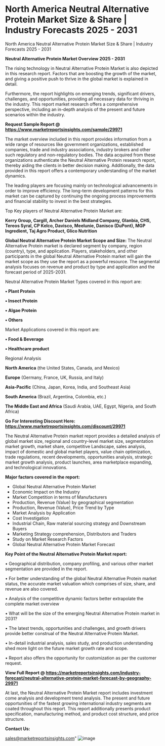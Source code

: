 # North America Neutral Alternative Protein Market Size & Share | Industry Forecasts 2025 - 2031
North America Neutral Alternative Protein Market Size & Share | Industry Forecasts 2025 - 2031

<Strong> Neutral Alternative Protein Market Overview 2025 - 2031</strong>

The rising technology in Neutral Alternative Protein Market is also depicted in this research report. Factors that are boosting the growth of the market, and giving a positive push to thrive in the global market is explained in detail.

Furthermore, the report highlights on emerging trends, significant drivers, challenges, and opportunities, providing all necessary data for thriving in the industry. This report market research offers a comprehensive perspective, including an in-depth analysis of the present and future scenarios within the industry.

<strong>Request Sample Report @ <a href=https://www.marketreportsinsights.com/sample/29971>https://www.marketreportsinsights.com/sample/29971</a></strong>

The market overview included in this report provides information from a wide range of resources like government organizations, established companies, trade and industry associations, industry brokers and other such regulatory and non-regulatory bodies. The data acquired from these organizations authenticate the Neutral Alternative Protein research report, thereby aiding the clients in better decision making. Additionally, the data provided in this report offers a contemporary understanding of the market dynamics.

The leading players are focusing mainly on technological advancements in order to improve efficiency. The long-term development patterns for this market can be captured by continuing the ongoing process improvements and financial stability to invest in the best strategies.

Top Key players of Neutral Alternative Protein Market are:

<strong>Kerry Group, Cargill, Archer Daniels Midland Company, Glanbia, CHS, Tereos Syral, CP Kelco, Davisco, Meelunie, Danisco (DuPont), MGP Ingredient, Taj Agro Product, Glico Nutrition</strong>

<strong><b>Global Neutral Alternative Protein Market Scope and Size:</b></strong>
The Neutral Alternative Protein market is declared segment by company, region (country), type, and application. Players, stakeholders, and other participants in the global Neutral Alternative Protein market will gain the market scope as they use the report as a powerful resource. The segmental analysis focuses on revenue and product by type and application and the forecast period of 2025-2031.

Neutral Alternative Protein Market Types covered in this report are:

<strong>• Plant Protein

• Insect Protein

• Algae Protein

• Others</strong>

Market Applications covered in this report are:

<strong>• Food & Beverage

• Healthcare product</strong> 

Regional Analysis

<strong>North America</strong> (the United States, Canada, and Mexico)

<strong>Europe</strong> (Germany, France, UK, Russia, and Italy)

<strong>Asia-Pacific</strong> (China, Japan, Korea, India, and Southeast Asia)

<strong>South America</strong> (Brazil, Argentina, Colombia, etc.)

<strong>The Middle East and Africa</strong> (Saudi Arabia, UAE, Egypt, Nigeria, and South Africa)

<strong>Go For Interesting Discount Here: <a href=https://www.marketreportsinsights.com/discount/29971>https://www.marketreportsinsights.com/discount/29971</a></strong>

The Neutral Alternative Protein market report provides a detailed analysis of global market size, regional and country-level market size, segmentation market growth, market share, competitive Landscape, sales analysis, impact of domestic and global market players, value chain optimization, trade regulations, recent developments, opportunities analysis, strategic market growth analysis, product launches, area marketplace expanding, and technological innovations.

<strong><b>Major factors covered in the report:</b></strong>
<ul>
  <li>Global Neutral Alternative Protein Market </li>
  <li>Economic Impact on the Industry</li>
  <li>Market Competition in terms of Manufacturers</li>
  <li>Production, Revenue (Value) by geographical segmentation</li>
  <li>Production, Revenue (Value), Price Trend by Type</li>
  <li>Market Analysis by Application</li>
  <li>Cost Investigation</li>
  <li>Industrial Chain, Raw material sourcing strategy and Downstream Buyers</li>
  <li>Marketing Strategy comprehension, Distributors and Traders</li>
  <li>Study on Market Research Factors</li>
  <li>Global Neutral Alternative Protein Market Forecast</li>
</ul>

<strong><b>Key Point of the Neutral Alternative Protein Market report:</b></strong>

• Geographical distribution, company profiling, and various other market segmentation are provided in the report.

• For better understanding of the global Neutral Alternative Protein market status, the accurate market valuation which comprises of size, share, and revenue are also covered.

• Analysis of the competitive dynamic factors better extrapolate the complete market overview

• What will be the size of the emerging Neutral Alternative Protein market in 2031?

• The latest trends, opportunities and challenges, and growth drivers provide better construal of the Neutral Alternative Protein Market.

• In-detail industrial analysis, sales study, and production understanding shed more light on the future market growth rate and scope.

• Report also offers the opportunity for customization as per the customer request.

<strong><b>View Full Report @ <a href=https://marketreportsinsights.com/industry-forecast/neutral-alternative-protein-market-forecast-by-geography-29971>https://marketreportsinsights.com/industry-forecast/neutral-alternative-protein-market-forecast-by-geography-29971</a></b></strong>


At last, the Neutral Alternative Protein Market report includes investment come analysis and development trend analysis. The present and future opportunities of the fastest growing international industry segments are coated throughout this report. This report additionally presents product specification, manufacturing method, and product cost structure, and price structure.

<strong>Contact Us:</strong>

sales@marketreportsinsights.com"
![image](https://github.com/user-attachments/assets/cd215e59-1d59-4be6-9546-ec2f2cef8bc9)
